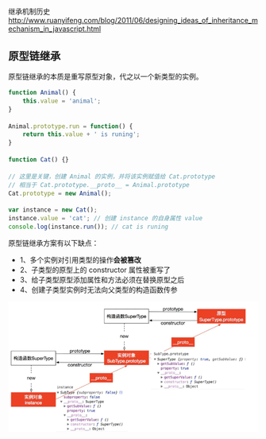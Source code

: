 #

继承机制历史<http://www.ruanyifeng.com/blog/2011/06/designing_ideas_of_inheritance_mechanism_in_javascript.html>

## 原型链继承

原型链继承的本质是重写原型对象，代之以一个新类型的实例。

```js
function Animal() {
    this.value = 'animal';
}

Animal.prototype.run = function() {
    return this.value + ' is runing';
}

function Cat() {}

// 这里是关键，创建 Animal 的实例，并将该实例赋值给 Cat.prototype
// 相当于 Cat.prototype.__proto__ = Animal.prototype
Cat.prototype = new Animal();

var instance = new Cat();
instance.value = 'cat'; // 创建 instance 的自身属性 value
console.log(instance.run()); // cat is runing
```

原型链继承方案有以下缺点：

- 1、多个实例对引用类型的操作**会被篡改**
- 2、子类型的原型上的 constructor 属性被重写了
- 3、给子类型原型添加属性和方法必须在替换原型之后
- 4、创建子类型实例时无法向父类型的构造函数传参

![avatar](.\res\5.webp)
